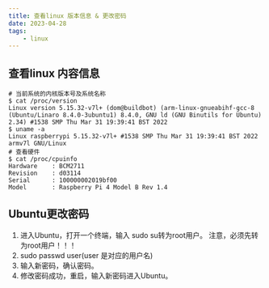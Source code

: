 ```yaml
---
title: 查看linux 版本信息 & 更改密码
date: 2023-04-28
tags:
    - linux
---
```


## 查看linux 内容信息

```Shell
# 当前系统的内核版本号及系统名称
$ cat /proc/version
Linux version 5.15.32-v7l+ (dom@buildbot) (arm-linux-gnueabihf-gcc-8 (Ubuntu/Linaro 8.4.0-3ubuntu1) 8.4.0, GNU ld (GNU Binutils for Ubuntu) 2.34) #1538 SMP Thu Mar 31 19:39:41 BST 2022
$ uname -a
Linux raspberrypi 5.15.32-v7l+ #1538 SMP Thu Mar 31 19:39:41 BST 2022 armv7l GNU/Linux
# 查看硬件
$ cat /proc/cpuinfo
Hardware	: BCM2711
Revision	: d03114
Serial		: 100000002019bf00
Model		: Raspberry Pi 4 Model B Rev 1.4
```

## Ubuntu更改密码

1. 进入Ubuntu，打开一个终端，输入 sudo su转为root用户。 注意，必须先转为root用户！！！
2.  sudo passwd user(user 是对应的用户名)
3. 输入新密码，确认密码。
4. 修改密码成功，重启，输入新密码进入Ubuntu。